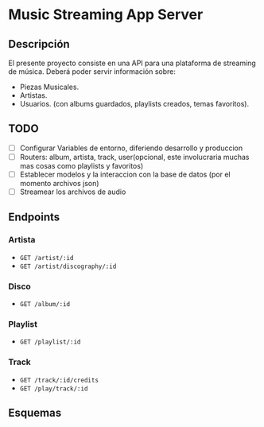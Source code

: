 # Music Streaming App Server

## Descripción

El presente proyecto consiste en una API para una plataforma de streaming de música. Deberá poder servir información sobre:

* Piezas Musicales.
* Artistas.
* Usuarios. (con albums guardados, playlists creados, temas favoritos).

## TODO

* [ ] Configurar Variables de entorno, diferiendo desarrollo y produccion
* [ ] Routers: album, artista, track, user(opcional, este involucraria muchas mas cosas como playlists y favoritos)
* [ ] Establecer modelos y la interaccion con la base de datos (por el momento archivos json)
* [ ] Streamear los archivos de audio

## Endpoints

### Artista

* `GET /artist/:id`
* `GET /artist/discography/:id`

### Disco

* `GET /album/:id`

### Playlist

* `GET /playlist/:id`

### Track

* `GET /track/:id/credits`
* `GET /play/track/:id`

## Esquemas
